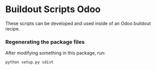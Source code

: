 # Buildout Scripts Odoo

These scripts can be developed and used inside of an Odoo buildout recipe.

### Regenerating the package files

After modifying something in this package, run:

```
python setup.py sdist
```
